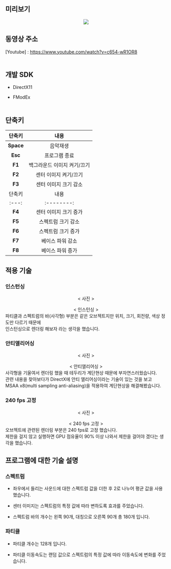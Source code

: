 ## 미리보기

<p align="center">
  <img src="https://postfiles.pstatic.net/MjAyMDA4MDNfMjQ0/MDAxNTk2NDA0Njk4MzUz.wDCxv_0FhLWwdTqlknG6rcx2b1xAB3kT5PWQHAJVl8og.65SPWMH1Mx4Ba8UIHs0Ck-Fv-q77Ot4LAiGqGXPGNUog.GIF.ashi0/ezgif-4-5e0391c06286.gif?type=w966">

## 동영상 주소

[Youtube] : https://www.youtube.com/watch?v=c654-wR1OR8
<br><br/>

## 개발 SDK

* DirectX11

* FModEx
<br><br/>

## 단축키
| 단축키 |     내용     |
|:---:|:--------:|
|**Space**|음악재생|
|**Esc**|프로그램 종료|
|**F1**|백그라운드 이미지 켜기/끄기|
|**F2**|센터 이미지 켜기/끄기|
|**F3**|센터 이미지 크기 감소|
| 단축키 |     내용     |
|:---:|:--------:|
|**F4**|센터 이미지 크기 증가|
|**F5**|스펙트럼 크기 감소|
|**F6**|스펙트럼 크기 증가|
|**F7**|베이스 파워 감소|
|**F8**|베이스 파워 증가|

## 적용 기술

### 인스턴싱
</p> <div align="center"> < 사진 > </div>
</p> <div align="center"> < 인스턴싱 > </div>
  파티클과 스펙트럼의 바(사각형) 부분은 같은 오브젝트지만 위치, 크기, 회전량, 색상 정도만 다르기 때문에 <br>
  인스턴싱으로 렌더링 해보자 라는 생각을 했습니다. <br>
  
### 안티앨리어싱
</p> <div align="center"> < 사진 > </div>
</p> <div align="center"> < 안티앨리어싱 > </div>
  사각형을 기울여서 렌더링 했을 때 테두리가 계단현상 때문에 부자연스러웠습니다. <br>
  관련 내용을 찾아보다가 DirectX에 안티 앨리어싱이라는 기술이 있는 것을 보고 <br>
  MSAA x8(multi sampling anti-aliasing)을 적용하여 계단현상을 해결해봤습니다. <br>

### 240 fps 고정
</p> <div align="center"> < 사진 > </div>
</p> <div align="center"> < 240 fps 고정 > </div>
  오브젝트에 관련된 렌더링 부분은 240 fps로 고정 했습니다.<br>
  제한을 걸지 않고 실행하면 GPU 점유율이 90% 이상 나와서 제한을 걸어야 겠다는 생각을 했습니다.<br>

## 프로그램에 대한 기술 설명

### 스펙트럼

* 좌우에서 들리는 사운드에 대한 스펙트럼 값을 더한 후 2로 나누어 평균 값을 사용했습니다. <br>

* 센터 이미지는 스펙트럼의 특정 값에 따라 변하도록 효과를 주었습니다. <br>

* 스펙트럼 바의 개수는 왼쪽 90개, 대칭으로 오른쪽 90개 총 180개 입니다.<br>

### 파티클

* 파티클 개수는 128개 입니다.<br>

* 파티클 이동속도는 랜덤 값으로 스펙트럼의 특정 값에 따라 이동속도에 변화를 주었습니다.<br>
